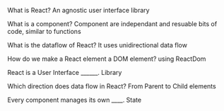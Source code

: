 What is React?
An agnostic user interface library

What is a component?
Component are independant and resuable bits of code, similar to functions

What is the dataflow of React?
It uses unidirectional data flow

How do we make a React element a DOM element?
using ReactDom

React is a User Interface ______.
Library

Which direction does data flow in React?
From Parent to Child elements

Every component manages its own ____.
State